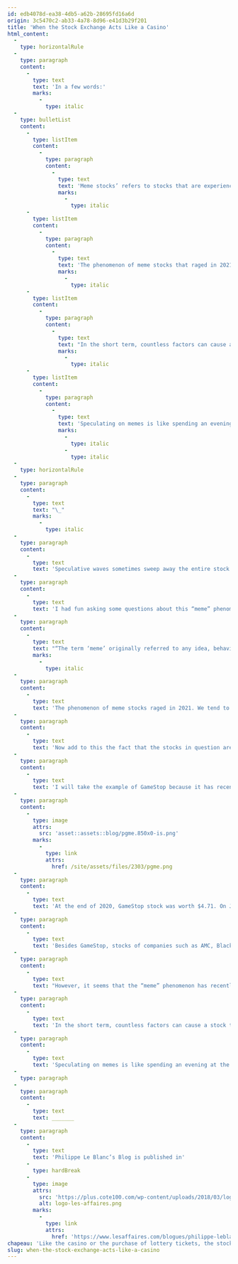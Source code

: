 ```yaml
---
id: edb4078d-ea38-4db5-a62b-28695fd16a6d
origin: 3c5470c2-ab33-4a78-8d96-e41d3b29f201
title: 'When the Stock Exchange Acts Like a Casino'
html_content:
  -
    type: horizontalRule
  -
    type: paragraph
    content:
      -
        type: text
        text: 'In a few words:'
        marks:
          -
            type: italic
  -
    type: bulletList
    content:
      -
        type: listItem
        content:
          -
            type: paragraph
            content:
              -
                type: text
                text: 'Meme stocks’ refers to stocks that are experiencing rapid increases in price and trading volume, primarily fuelled by Internet communities and trends on social media rather than by traditional financial indicators.'
                marks:
                  -
                    type: italic
      -
        type: listItem
        content:
          -
            type: paragraph
            content:
              -
                type: text
                text: 'The phenomenon of meme stocks that raged in 2021 has recently resurfaced, once again with stocks of companies like GameStop and AMC.'
                marks:
                  -
                    type: italic
      -
        type: listItem
        content:
          -
            type: paragraph
            content:
              -
                type: text
                text: "In the short term, countless factors can cause a stock to fluctuate, sometimes explosively. Over the long term, however, a stock will always end up tracking that company's earnings per share."
                marks:
                  -
                    type: italic
      -
        type: listItem
        content:
          -
            type: paragraph
            content:
              -
                type: text
                text: 'Speculating on memes is like spending an evening at the casino. In both cases, you can make a quick buck. But eventually, you are almost certain to lose your stake.'
                marks:
                  -
                    type: italic
                  -
                    type: italic
  -
    type: horizontalRule
  -
    type: paragraph
    content:
      -
        type: text
        text: "\_"
        marks:
          -
            type: italic
  -
    type: paragraph
    content:
      -
        type: text
        text: 'Speculative waves sometimes sweep away the entire stock market (late 1990s?), or certain sectors such as cannabis in 2018, SPACs in 2020, and “meme stocks” in 2021.'
  -
    type: paragraph
    content:
      -
        type: text
        text: 'I had fun asking some questions about this “meme” phenomenon at ChatGPT and here is part of the answer I got. I highlighted a few key words.'
  -
    type: paragraph
    content:
      -
        type: text
        text: "“The term ‘meme’ originally referred to any idea, behaviour, or style that spreads within a culture, often through\_imitation. However, when referring to ‘meme stocks’, it refers to stocks that are experiencing rapid increases in price and trading volume, primarily\_fuelled by Internet communities, trends on social media, and online forums,\_rather than\_by traditional financial indicators or fundamentals”."
        marks:
          -
            type: italic
  -
    type: paragraph
    content:
      -
        type: text
        text: 'The phenomenon of meme stocks raged in 2021. We tend to want to forget this period of confinement linked to COVID-19. At that time, many people working at home had become stock speculators, “day traders”. Combine the craze for stock speculation with the popularity of social networks, particularly the Reddit platform, and you have the potential to explode stocks on the stock market.'
  -
    type: paragraph
    content:
      -
        type: text
        text: 'Now add to this the fact that the stocks in question are often stocks that are widely sold short. Selling a stock short involves selling a stock that you do not own in the hope of buying it back later at a lower price thus pocketing a profit and you obtain a potentially explosive cocktail.'
  -
    type: paragraph
    content:
      -
        type: text
        text: 'I will take the example of GameStop because it has recently resurfaced as an extraordinary “meme” stock. Here’s how its stock performed in 2021 as the meme stock craze raged:'
  -
    type: paragraph
    content:
      -
        type: image
        attrs:
          src: 'asset::assets::blog/pgme.850x0-is.png'
        marks:
          -
            type: link
            attrs:
              href: /site/assets/files/2303/pgme.png
  -
    type: paragraph
    content:
      -
        type: text
        text: 'At the end of 2020, GameStop stock was worth $4.71. On January 25, 2021, 25 days later, it reached a high of $120.75! However, as ChatGPT indicates, this meteoric rise was based on no fundamentals.'
  -
    type: paragraph
    content:
      -
        type: text
        text: 'Besides GameStop, stocks of companies such as AMC, Blackberry, Nokia and Bed Bath & Beyond (the latter of which went bankrupt in 2023) have also fallen prey to a large wave of speculation in 2021. In each case, we are talking about practically moribund companies whose prospects are bleak and which were largely sold short.'
  -
    type: paragraph
    content:
      -
        type: text
        text: "However, it seems that the “meme” phenomenon has recently resurfaced. On May 13, the stock appreciated by 74% to close the day at $30.45. The next day, the stock saw a maximum increase of 113% to its high of the day ($64.83). For its part, AMC shares appreciated by 78% during the day of May 13, and reached a maximum increase of 129% on May 14. Apparently, this frenzy was started by a few messages published on X by Mr.\_Keith Gill, the one who brought the world’s attention to GameStop in 2021."
  -
    type: paragraph
    content:
      -
        type: text
        text: 'In the short term, countless factors can cause a stock to fluctuate, sometimes explosively. Over the long term, however, a stock will always end up tracking that company’s earnings per share.'
  -
    type: paragraph
    content:
      -
        type: text
        text: 'Speculating on memes is like spending an evening at the casino. In both cases, you can make a quick buck. But eventually, you are almost certain to lose your stake. Personally, although I make it a point to never set foot in a casino, I would prefer the casino to speculating on a meme stock. At least you have the chance of getting one or two free drinks there.'
  -
    type: paragraph
  -
    type: paragraph
    content:
      -
        type: text
        text: _______
  -
    type: paragraph
    content:
      -
        type: text
        text: 'Philippe Le Blanc’s Blog is published in'
      -
        type: hardBreak
      -
        type: image
        attrs:
          src: 'https://plus.cote100.com/wp-content/uploads/2018/03/logo-les-affaires.png'
          alt: logo-les-affaires.png
        marks:
          -
            type: link
            attrs:
              href: 'https://www.lesaffaires.com/blogues/philippe-leblanc/quand-la-bourse-fait-office-de-casino/650053'
chapeau: 'Like the casino or the purchase of lottery tickets, the stock market regularly serves as a speculative platform for making quick money, without having to make too much effort.'
slug: when-the-stock-exchange-acts-like-a-casino
---
```

